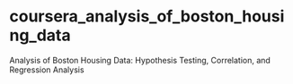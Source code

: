 # coursera_analysis_of_boston_housing_data
Analysis of Boston Housing Data: Hypothesis Testing, Correlation, and Regression Analysis
